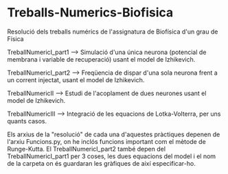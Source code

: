 # Treballs-Numerics-Biofisica
Resolució dels treballs numérics de l'assignatura de Biofísica d'un grau de Física

TreballNumericI_part1 --> Simulació d'una única neurona (potencial de membrana i variable de recuperació) usant el model de Izhikevich.

TreballNumericI_part2 --> Freqüencia de dispar d'una sola neurona frent a un corrent injectat, usant el model de Izhikevich.

TreballNumericII --> Estudi de l'acoplament de dues neurones usant el model de Izhikevich.


TreballNumericIII --> Integració de les equacions de Lotka-Volterra, per uns quants casos.

Els arxius de la "resolució" de cada una d'aquestes pràctiques depenen de l'arxiu Funcions.py, on he inclós funcions important com el mètode de Runge-Kutta.
El TreballNumericI_part2 també depen del TreballNumericI_part1 per 3 coses, les dues equacions del model i el nom de la carpeta on és guardaran les gràfiques de així
especificar-ho.
